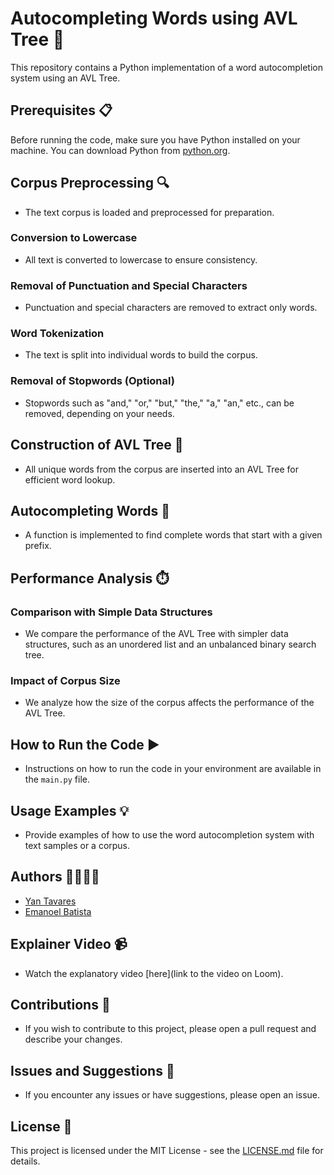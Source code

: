 # Autocompleting Words using AVL Tree 🌳

This repository contains a Python implementation of a word autocompletion system using an AVL Tree.

## Prerequisites 📋

Before running the code, make sure you have Python installed on your machine. You can download Python from [python.org](https://www.python.org/downloads/).

## Corpus Preprocessing 🔍

- The text corpus is loaded and preprocessed for preparation.

### Conversion to Lowercase

- All text is converted to lowercase to ensure consistency.

### Removal of Punctuation and Special Characters

- Punctuation and special characters are removed to extract only words.

### Word Tokenization

- The text is split into individual words to build the corpus.

### Removal of Stopwords (Optional)

- Stopwords such as "and," "or," "but," "the," "a," "an," etc., can be removed, depending on your needs.

## Construction of AVL Tree 🌳

- All unique words from the corpus are inserted into an AVL Tree for efficient word lookup.

## Autocompleting Words 🚀

- A function is implemented to find complete words that start with a given prefix.

## Performance Analysis ⏱️

### Comparison with Simple Data Structures

- We compare the performance of the AVL Tree with simpler data structures, such as an unordered list and an unbalanced binary search tree.

### Impact of Corpus Size

- We analyze how the size of the corpus affects the performance of the AVL Tree.

## How to Run the Code ▶️

- Instructions on how to run the code in your environment are available in the `main.py` file.

## Usage Examples 💡

- Provide examples of how to use the word autocompletion system with text samples or a corpus.

## Authors 👨‍💻👩‍💻

- [Yan Tavares](https://github.com/yantvrs)
- [Emanoel Batista](https://github.com/EmanoelBatista)

## Explainer Video 📹

- Watch the explanatory video [here](link to the video on Loom).

## Contributions 🤝

- If you wish to contribute to this project, please open a pull request and describe your changes.

## Issues and Suggestions 🐛

- If you encounter any issues or have suggestions, please open an issue.

## License 📜

This project is licensed under the MIT License - see the [LICENSE.md](LICENSE.md) file for details.
